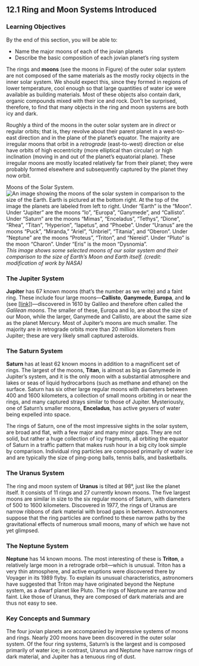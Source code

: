 ##  12.1 Ring and Moon Systems Introduced 

### Learning Objectives

By the end of this section, you will be able to:

  - Name the major moons of each of the jovian planets
  - Describe the basic composition of each jovian planet’s ring system

The rings and **moons** (see the moons in Figure) of the outer solar system are not composed of the same materials as the mostly rocky objects in the inner solar system. We should expect this, since they formed in regions of lower temperature, cool enough so that large quantities of water ice were available as building materials. Most of these objects also contain dark, organic compounds mixed with their ice and rock. Don’t be surprised, therefore, to find that many objects in the ring and moon systems are both icy and dark.

Roughly a third of the moons in the outer solar system are in _direct_ or regular orbits; that is, they revolve about their parent planet in a west-to-east direction and in the plane of the planet’s equator. The majority are irregular moons that orbit in a _retrograde_ (east-to-west) direction or else have orbits of high eccentricity (more elliptical than circular) or high inclination (moving in and out of the planet’s equatorial plane). These irregular moons are mostly located relatively far from their planet; they were probably formed elsewhere and subsequently captured by the planet they now orbit. 

Moons of the Solar System. ![An image showing the moons of the solar system in comparison to the size of the Earth. Earth is pictured at the bottom right. At the top of the image the planets are labeled from left to right. Under “Earth” is the “Moon”. Under “Jupiter” are the moons “Io”, “Europa”, “Ganymede”, and “Callisto”. Under “Saturn” are the moons “Mimas”, “Enceladus”, “Tethys”, “Dione”, “Rhea”, “Titan”, “Hyperion”, “Iapetus”, and “Phoebe”. Under “Uranus” are the moons “Puck”, “Miranda,” “Ariel”, “Unbriel”, “Titania”, and “Oberon”. Under “Neptune” are the moons “Proteus”, “Triton”, and “Nereid”. Under “Pluto” is the moon “Charon”. Under “Eris” is the moon “Dysnomia”.][1] _This image shows some selected moons of our solar system and their comparison to the size of Earth’s Moon and Earth itself. (credit: modification of work by NASA)_

### The Jupiter System

**Jupiter** has 67 known moons (that’s the number as we write) and a faint ring. These include four large moons—**Callisto**, **Ganymede**, **Europa**, and **Io** (see [[link]][2])—discovered in 1610 by Galileo and therefore often called the _Galilean moons_. The smaller of these, Europa and Io, are about the size of our Moon, while the larger, Ganymede and Callisto, are about the same size as the planet Mercury. Most of Jupiter’s moons are much smaller. The majority are in retrograde orbits more than 20 million kilometers from Jupiter; these are very likely small captured asteroids.

### The Saturn System

**Saturn** has at least 62 known moons in addition to a magnificent set of rings. The largest of the moons, **Titan**, is almost as big as Ganymede in Jupiter’s system, and it is the only moon with a substantial atmosphere and lakes or seas of liquid hydrocarbons (such as methane and ethane) on the surface. Saturn has six other large regular moons with diameters between 400 and 1600 kilometers, a collection of small moons orbiting in or near the rings, and many captured strays similar to those of Jupiter. Mysteriously, one of Saturn’s smaller moons, **Enceladus**, has active geysers of water being expelled into space.

The rings of Saturn, one of the most impressive sights in the solar system, are broad and flat, with a few major and many minor gaps. They are not solid, but rather a huge collection of icy fragments, all orbiting the equator of Saturn in a traffic pattern that makes rush hour in a big city look simple by comparison. Individual ring particles are composed primarily of water ice and are typically the size of ping-pong balls, tennis balls, and basketballs.

### The Uranus System

The ring and moon system of **Uranus** is tilted at 98°, just like the planet itself. It consists of 11 rings and 27 currently known moons. The five largest moons are similar in size to the six regular moons of Saturn, with diameters of 500 to 1600 kilometers. Discovered in 1977, the rings of Uranus are narrow ribbons of dark material with broad gaps in between. Astronomers suppose that the ring particles are confined to these narrow paths by the gravitational effects of numerous small moons, many of which we have not yet glimpsed.

### The Neptune System

**Neptune** has 14 known moons. The most interesting of these is **Triton**, a relatively large moon in a retrograde orbit—which is unusual. Triton has a very thin atmosphere, and active eruptions were discovered there by Voyager in its 1989 flyby. To explain its unusual characteristics, astronomers have suggested that Triton may have originated beyond the Neptune system, as a dwarf planet like Pluto. The rings of Neptune are narrow and faint. Like those of Uranus, they are composed of dark materials and are thus not easy to see.

### Key Concepts and Summary

The four jovian planets are accompanied by impressive systems of moons and rings. Nearly 200 moons have been discovered in the outer solar system. Of the four ring systems, Saturn’s is the largest and is composed primarily of water ice; in contrast, Uranus and Neptune have narrow rings of dark material, and Jupiter has a tenuous ring of dust.

   [1]: https://cnx.org/resources/725a7ea85f831581681cf906f9b790130729f1d9/OSC_Astro_12_01_SelectMoon.jpg
   [2]: /contents/2e737be8-ea65-48c3-aa0a-9f35b4c6a966@14.4:760cf33c-7669-4f5f-a68e-e74a63d3731f@3#OSC_Astro_12_00_JupiterSys

